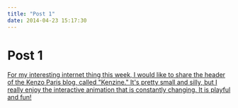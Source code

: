 ```yaml
---
title: "Post 1"
date: 2014-04-23 15:17:30
---
```


# Post 1

[For my interesting internet thing this week, I would like to share the header of the Kenzo Paris blog, called "Kenzine." It's pretty small and silly, but I really enjoy the interactive animation that is constantly changing. It is playful and fun!](https://www.kenzo.com/en/blog/)